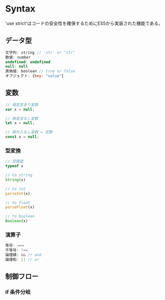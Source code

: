 
# Syntax

'use strict'はコードの安全性を確保するためにES5から実装された機能である。

## データ型

```js
文字列: string // 'str' or "str"
数値: number
undefined: undefined
null: null
真偽値: boolean // true or false
オブジェクト: {key: "value"}
```

## 変数

```js
// 再宣言あり変数
var x = null;

// 再宣言なし変数
let x = null;

// 再代入なし変数 = 定数
const x = null;
```

### 型変換

```js
// 型調査
typeof x

// to string
String(x)

// to int
parseInt(x)

// to float
parseFloat(x)

// to boolean
Boolean(x)

```

### 演算子

```js
等号: ===
不等号: !==
論理積: && // and
論理和: || // or
```

## 制御フロー

### if 条件分岐

```js


```



